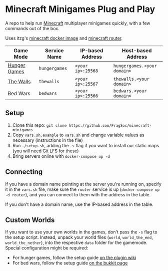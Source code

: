 # Minecraft Minigames Plug and Play

A repo to help run [Minecraft](https://www.minecraft.net) multiplayer minigames quickly, with a few commands out of the box.

Uses itzg's [minecraft docker image](https://github.com/itzg/docker-minecraft-server) and [minecraft router](https://github.com/itzg/mc-router).

Game Mode | Service Name | IP-based Address | Host-based Address
---|---|---|---
[Hunger Games](https://github.com/ShaneBeeStudios/HungerGames) | `hungergames` | `<your ip>:25568` | `hungergames.<your domain>`
[The Walls](https://www.mine-home.net/Bedwars?utm_campaign=bukkitorg&utm_source=dev-bukkit-org-bedwars&utm_medium=link&utm_content=moredetails) | `thewalls` | `<your ip>:25567` | `thewalls.<your domain>`
Bed Wars | `bedwars` | `<your ip>:25566` | `bedwars.<your domain>`

## Setup

1. Clone this repo: `git clone https://github.com/FragSoc/minecraft-minigames`
1. Copy `vars.sh.example` to `vars.sh` and change variable values as necessary (instructions in the file)
1. Run `./setup.sh`, adding the `-s` flag if you want to install our static maps (you will need [Git LFS](https://git-lfs.github.com/) for these)
1. Bring servers online with `docker-compose up -d`

## Connecting

If you have a domain name pointing at the server you're running on, specify it in the `vars.sh` file, make sure the `router` service is up (`docker-compose up -d router`), and you can connect to them with the address in the table.

If you don't have a domain name, use the IP-based address in the table.

## Custom Worlds

If you want to use your own worlds in the games, don't pass the `-s` flag to the setup script.
Instead, unpack your world files (`world`, `world_the_end`, `world_the_nether`), into the respective `data` folder for the gamemode.
Special configuration might be required:

- For hunger games, follow the setup guide [on the plugin wiki](https://github.com/ShaneBeeStudios/HungerGames/wiki/Arena-Setup)
- For bed wars, follow the setup guide [on the bukkit page](https://dev.bukkit.org/projects/bedwars/pages/setup)
